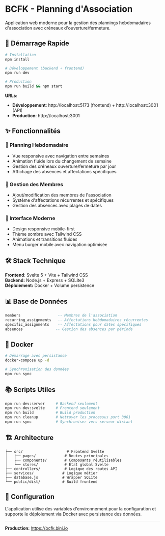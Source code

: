 # BCFK - Planning d'Association

Application web moderne pour la gestion des plannings hebdomadaires d'association avec créneaux d'ouverture/fermeture.

## 🚀 Démarrage Rapide

```bash
# Installation
npm install

# Développement (backend + frontend)
npm run dev

# Production
npm run build && npm start
```

**URLs:**
- **Développement**: http://localhost:5173 (frontend) + http://localhost:3001 (API)
- **Production**: http://localhost:3001

## ✨ Fonctionnalités

### 📅 Planning Hebdomadaire
- Vue responsive avec navigation entre semaines
- Animation fluide lors du changement de semaine
- Gestion des créneaux ouverture/fermeture par jour
- Affichage des absences et affectations spécifiques

### 👥 Gestion des Membres
- Ajout/modification des membres de l'association
- Système d'affectations récurrentes et spécifiques
- Gestion des absences avec plages de dates

### 📱 Interface Moderne
- Design responsive mobile-first
- Thème sombre avec Tailwind CSS
- Animations et transitions fluides
- Menu burger mobile avec navigation optimisée

## 🛠️ Stack Technique

**Frontend:** Svelte 5 + Vite + Tailwind CSS  
**Backend:** Node.js + Express + SQLite3  
**Déploiement:** Docker + Volume persistence

## 📊 Base de Données

```sql
members                 -- Membres de l'association
recurring_assignments   -- Affectations hebdomadaires récurrentes
specific_assignments    -- Affectations pour dates spécifiques
absences               -- Gestion des absences par période
```

## 🐳 Docker

```bash
# Démarrage avec persistance
docker-compose up -d

# Synchronisation des données
npm run sync
```

## 📚 Scripts Utiles

```bash
npm run dev:server     # Backend seulement
npm run dev:svelte     # Frontend seulement  
npm run build          # Build production
npm run cleanup        # Nettoyer les processus port 3001
npm run sync           # Synchroniser vers serveur distant
```

## 🏗️ Architecture

```
├── src/                    # Frontend Svelte
│   ├── pages/             # Routes principales
│   ├── components/        # Composants réutilisables
│   └── stores/            # État global Svelte
├── controllers/           # Logique des routes API
├── services/             # Logique métier
├── database.js           # Wrapper SQLite
└── public/dist/          # Build frontend
```

## 🔧 Configuration

L'application utilise des variables d'environnement pour la configuration et supporte le déploiement via Docker avec persistance des données.

---

**Production:** https://bcfk.bini.io